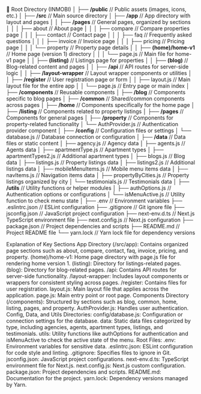 📁 Root Directory (INMOBI)
│
├── **/public**                     // Public assets (images, icons, etc.)
│
├── **/src**                         // Main source directory
│   ├── **/app**                     // App directory with layout and pages
│   │   ├── **/pages**               // General pages, organized by sections
│   │   │   ├── about                // About page
│   │   │   ├── compare              // Compare properties page
│   │   │   ├── contact              // Contact page
│   │   │   ├── faq                  // Frequently asked questions
│   │   │   ├── invoice              // Invoice page
│   │   │   ├── pricing              // Pricing page
│   │   │   └── property             // Property page details
│   │   ├── **(home)/home-v1**       // Home page (version 1) directory
│   │   │   └── page.js              // Main file for home-v1 page
│   │   ├── **(listing)**            // Listings page for properties
│   │   ├── **(blog)**               // Blog-related content and pages
│   │   ├── **/api**                 // API routes for server-side logic
│   │   ├── **/layout-wrapper**      // Layout wrapper components or utilities
│   │   ├── **/register**            // User registration page or form
│   │   ├── layout.js                // Main layout file for the entire app
│   │   └── page.js                  // Entry page or main index
│
├── **/components**                  // Reusable components
│   ├── **/blog**                    // Components specific to blog pages
│   ├── **/common**                  // Shared/common components across pages
│   ├── **/home**                    // Components specifically for the home page
│   ├── **/listing**                 // Components related to property listings
│   ├── **/pages**                   // Components for general pages
│   ├── **/property**                // Components for property-related functionality
│   └── AuthProvider.js              // Authentication provider component
│
├── **/config**                      // Configuration files or settings
│   └── database.js                  // Database connection or configuration
│
├── **/data**                        // Data files or static content
│   ├── agency.js                    // Agency data
│   ├── agents.js                    // Agents data
│   ├── apartmentType.js             // Apartment types
│   ├── apartmentTypes2.js           // Additional apartment types
│   ├── blogs.js                     // Blog data
│   ├── listings.js                  // Property listings data
│   ├── listings2.js                 // Additional listings data
│   ├── mobileMenuItems.js           // Mobile menu items data
│   ├── navItems.js                  // Navigation items data
│   ├── propertyByCities.js          // Property listings organized by city
│   └── testimonials.js              // Testimonials data
│
├── **/utils**                       // Utility functions or helper modules
│   ├── authOptions.js               // Authentication options or configurations
│   └── isMenuActive.js              // Utility function to check menu state
│
├── .env                             // Environment variables
├── .eslintrc.json                   // ESLint configuration
├── .gitignore                       // Git ignore file
├── jsconfig.json                    // JavaScript project configuration
├── next-env.d.ts                    // Next.js TypeScript environment file
├── next.config.js                   // Next.js configuration
├── package.json                     // Project dependencies and scripts
├── README.md                        // Project README file
└── yarn.lock                        // Yarn lock file for dependency versions


Explanation of Key Sections
App Directory (/src/app):
Contains organized page sections such as about, compare, contact, faq, invoice, pricing, and property.
(home)/home-v1: Home page directory with page.js file for rendering home version 1.
(listing): Directory for listings-related pages.
(blog): Directory for blog-related pages.
/api: Contains API routes for server-side functionality.
/layout-wrapper: Includes layout components or wrappers for consistent styling across pages.
/register: Contains files for user registration.
layout.js: Main layout file that applies across the application.
page.js: Main entry point or root page.
Components Directory (/components):
Structured by sections such as blog, common, home, listing, pages, and property.
AuthProvider.js: Handles user authentication.
Config, Data, and Utils Directories:
config/database.js: Configuration or connection settings for the database.
data: Static data files categorized by type, including agencies, agents, apartment types, listings, and testimonials.
utils: Utility functions like authOptions for authentication and isMenuActive to check the active state of the menu.
Root Files:
.env: Environment variables for sensitive data.
.eslintrc.json: ESLint configuration for code style and linting.
.gitignore: Specifies files to ignore in Git.
jsconfig.json: JavaScript project configurations.
next-env.d.ts: TypeScript environment file for Next.js.
next.config.js: Next.js custom configuration.
package.json: Project dependencies and scripts.
README.md: Documentation for the project.
yarn.lock: Dependency versions managed by Yarn.
